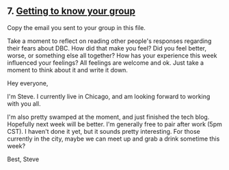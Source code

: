 ## 7. [Getting to know your group](7_get_to_know_your_group/readme.md)

Copy the email you sent to your group in this file.

<!-- Insert your response here  -->

Take a moment to reflect on reading other people's responses regarding their fears about DBC. How did that make you feel? Did you feel better, worse, or something else all together? How has your experience this week influenced your feelings? All feelings are welcome and ok. Just take a moment to think about it and write it down. 

<!-- Insert your response here -->

Hey everyone, 

I'm Steve. I currently live in Chicago, and am looking forward to working with you all. 

I'm also pretty swamped at the moment, and just finished the tech blog. Hopefully next week will be better. I'm generally free to pair after work (5pm CST). I haven't done it yet, but it sounds pretty interesting. For those currently in the city, maybe we can meet up and grab a drink sometime this week?


Best,
Steve
